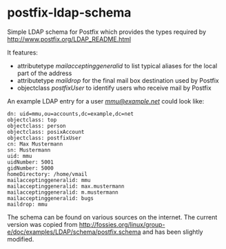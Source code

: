 # postfix-ldap-schema
Simple LDAP schema for Postfix which provides the types required by http://www.postfix.org/LDAP_README.html

It features:
- attributetype *mailacceptinggeneralid* to list typical aliases for the local part of the address
- attributetype *maildrop* for the final mail box destination used by Postfix
- objectclass *postfixUser* to identify users who receive mail by Postfix

An example LDAP entry for a user *mmu@example.net* could look like:
````
dn: uid=mmu,ou=accounts,dc=example,dc=net
objectclass: top
objectclass: person
objectclass: posixAccount
objectclass: postfixUser
cn: Max Mustermann
sn: Mustermann
uid: mmu
uidNumber: 5001
gidNumber: 5000
homeDirectory: /home/vmail
mailacceptinggeneralid: mmu
mailacceptinggeneralid: max.mustermann
mailacceptinggeneralid: m.mustermann
mailacceptinggeneralid: bugs
maildrop: mmu
````

The schema can be found on various sources on the internet. The current version was copied from http://fossies.org/linux/group-e/doc/examples/LDAP/schema/postfix.schema and has been slightly modified.
